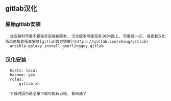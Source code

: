 ## gitlab汉化

### 原始gitlab安装
```
  注安装时尽量不要完全安装新版本, 汉化版本可能没有100%跟上, 尽量低一点, 或查看汉化版后再指定版本安装[gitlab官方链接](https://gitlab.com/xhang/gitlab)
  ansible-galaxy install geerlingguy.gitlab

```

### 汉化安装
``` 
  hosts: local
  become: yes
  roles:
    - gitlab-zh
    
  下载时因为是全量下载可能有点慢, 看网速了
  
```

